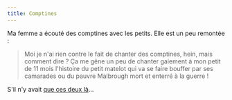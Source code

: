 ```yaml
---
title: Comptines
---
```


Ma femme a écouté des comptines avec les petits. Elle est un peu remontée :

> Moi je n'ai rien contre le fait de chanter des comptines, hein, mais comment
> dire ? Ça me gêne un peu de chanter gaiement à mon petit de 11 mois l'histoire
> du petit matelot qui va se faire bouffer par ses camarades ou du pauvre
> Malbrough mort et enterré à la guerre !

S'il n'y avait
[que ces deux là](http://www.senscritique.com/liste/Comptines_classees_X/328046)...

